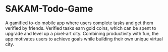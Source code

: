 # SAKAM-Todo-Game
A gamified to-do mobile app where users complete tasks and get them verified by friends. Verified tasks earn gold coins, which can be spent to upgrade and level up a pixel-art city. Combining productivity with fun, the app motivates users to achieve goals while building their own unique virtual city.

